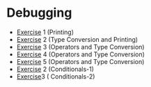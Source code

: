 # Debugging

* [Exercise](http://navgurukul.org/python/debugging/basic_debugging.py) 1 (Printing)
* [Exercise](http://navgurukul.org/python/debugging/basic_debugging.1.2.py) 2 (Type Conversion and Printing)
* [Exercise](http://navgurukul.org/python/debugging/basic_debugging.1.3.py) 3 (Operators and Type Conversion)
* [Exercise](http://navgurukul.org/python/debugging/basic_debugging.1.4.py) 4 (Operators and Type Conversion)
* [Exercise](http://navgurukul.org/python/debugging/debugging-2.py) 5 (Operators and Type Conversion)
* [Exercise](http://navgurukul.org/python/debugging/debugging-1.py) 2 (Conditionals-1)
* [Exercise](http://navgurukul.org/python/debugging/debugging-4.py)3 ( Conditionals-2)

